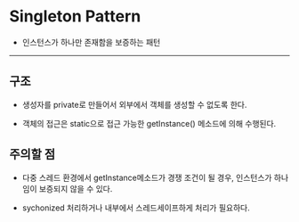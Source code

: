 # Singleton Pattern 

* 인스턴스가 하나만 존재함을 보증하는 패턴

<hr/>

## 구조

* 생성자를 private로 만들어서 외부에서 객체를 생성할 수 없도록 한다.

* 객체의 접근은 static으로 접근 가능한 getInstance() 메소드에 의해 수행된다.

## 주의할 점

* 다중 스레드 환경에서 getInstance메소드가 경쟁 조건이 될 경우, 인스턴스가 하나임이 보증되지 않을 수 있다.

* sychonized 처리하거나 내부에서 스레드세이프하게 처리가 필요하다.